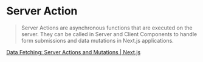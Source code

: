 # Server Action

> Server Actions are asynchronous functions that are executed on the server.
> They can be called in Server and Client Components to handle form submissions
> and data mutations in Next.js applications.

[Data Fetching: Server Actions and Mutations | Next.js](https://nextjs.org/docs/app/building-your-application/data-fetching/server-actions-and-mutations)
